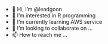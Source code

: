 - 👋 Hi, I’m @leadgoon
- 👀 I’m interested in R programming
- 🌱 I’m currently learning AWS service
- 💞️ I’m looking to collaborate on ...
- 📫 How to reach me ...

<!---
leadgoon/leadgoon is a ✨ special ✨ repository because its `README.md` (this file) appears on your GitHub profile.
You can click the Preview link to take a look at your changes.
--->
